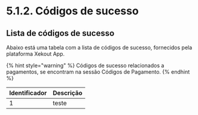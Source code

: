# 5.1.2. Códigos de sucesso

## Lista de códigos de sucesso

Abaixo está uma tabela com a lista de códigos de sucesso, fornecidos pela plataforma Xekout App.

{% hint style="warning" %}
Códigos de sucesso relacionados a pagamentos, se encontram na sessão Códigos de Pagamento.
{% endhint %}

| Identificador | Descrição |
| :--- | :--- |
| 1 | teste |

